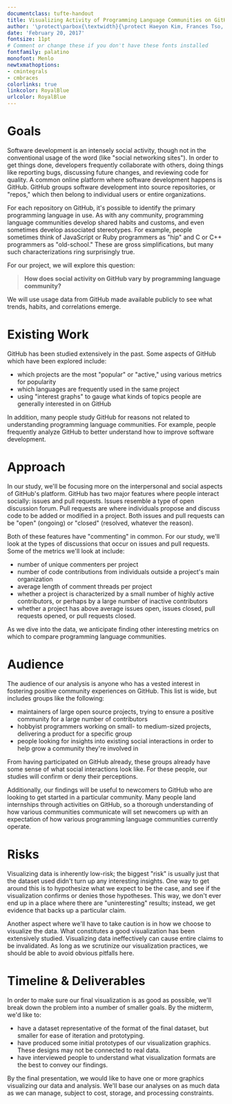 ```yaml
---
documentclass: tufte-handout
title: Visualizing Activity of Programming Language Communities on GitHub
author: '\protect\parbox{\textwidth}{\protect Haeyon Kim, Frances Tso, Sharon Yu,\\Jake Zimmerman, Puja Jena}'
date: 'February 20, 2017'
fontsize: 11pt
# Comment or change these if you don't have these fonts installed
fontfamily: palatino
monofont: Menlo
newtxmathoptions:
- cmintegrals
- cmbraces
colorlinks: true
linkcolor: RoyalBlue
urlcolor: RoyalBlue
---
```



# Goals

Software development is an intensely social activity, though not in the
conventional usage of the word (like "social networking sites"). In order to
get things done, developers frequently collaborate with others, doing things
like reporting bugs, discussing future changes, and reviewing code for quality.
A common online platform where software development happens is GitHub. GitHub
groups software development into source repositories, or "repos," which then
belong to individual users or entire organizations.

For each repository on GitHub, it's possible to identify the primary programming
language in use. As with any community, programming language communities
develop shared habits and customs, and even sometimes develop associated
stereotypes. For example, people sometimes think of JavaScript or Ruby
programmers as "hip" and C or C++ programmers as "old-school." These are gross
simplifications, but many such characterizations ring surprisingly true.

For our project, we will explore this question:

> **How does social activity on GitHub vary by programming language community?**

We will use usage data from GitHub made available publicly to see what trends,
habits, and correlations emerge.


# Existing Work

GitHub has been studied extensively in the past. Some aspects of GitHub which
have been explored include:

- which projects are the most "popular" or "active," using various metrics for
  popularity
- which languages are frequently used in the same project
- using "interest graphs" to gauge what kinds of topics people are generally
  interested in on GitHub

In addition, many people study GitHub for reasons not related to understanding
programming language communities. For example, people frequently analyze GitHub
to better understand how to improve software development.


# Approach

In our study, we'll be focusing more on the interpersonal and social aspects of
GitHub's platform. GitHub has two major features where people interact socially:
issues and pull requests. Issues resemble a type of open discussion forum. Pull
requests are where individuals propose and discuss code to be added or modified
in a project. Both issues and pull requests can be "open" (ongoing) or "closed"
(resolved, whatever the reason).

Both of these features have "commenting" in common. For our study, we'll look at
the types of discussions that occur on issues and pull requests. Some of the
metrics we'll look at include:

- number of unique commenters per project
- number of code contributions from individuals outside a project's main
  organization
- average length of comment threads per project
- whether a project is characterized by a small number of highly active
  contributors, or perhaps by a large number of inactive contributors
- whether a project has above average issues open, issues closed, pull
  requests opened, or pull requests closed.

As we dive into the data, we anticipate finding other interesting metrics on
which to compare programming language communities.


# Audience

The audience of our analysis is anyone who has a vested interest in fostering
positive community experiences on GitHub. This list is wide, but includes groups
like the following:

- maintainers of large open source projects, trying to ensure a positive
  community for a large number of contributors
- hobbyist programmers working on small- to medium-sized projects, delivering a
  product for a specific group
- people looking for insights into existing social interactions in order to help
  grow a community they're involved in

From having participated on GitHub already, these groups already have some sense
of what social interactions look like. For these people, our studies will
confirm or deny their perceptions.

Additionally, our findings will be useful to newcomers to GitHub who are looking
to get started in a particular community. Many people land internships through
activities on GitHub, so a thorough understanding of how various communities
communicate will set newcomers up with an expectation of how various programming
language communities currently operate.

# Risks

Visualizing data is inherently low-risk; the biggest "risk" is usually just that
the dataset used didn't turn up any interesting insights. One way to get around
this is to hypothesize what we expect to be the case, and see if the
visualization confirms or denies those hypotheses. This way, we don't ever end
up in a place where there are "uninteresting" results; instead, we get evidence
that backs up a particular claim.

Another aspect where we'll have to take caution is in how we choose to visualize
the data. What constitutes a good visualization has been extensively studied.
Visualizing data ineffectively can cause entire claims to be invalidated. As
long as we scrutinize our visualization practices, we should be able to avoid
obvious pitfalls here.


# Timeline & Deliverables

In order to make sure our final visualization is as good as possible, we'll
break down the problem into a number of smaller goals. By the midterm, we'd like
to:

- have a dataset representative of the format of the final dataset, but smaller
  for ease of iteration and prototyping.
- have produced some initial prototypes of our visualization graphics. These
  designs may not be connected to real data.
- have interviewed people to understand what visualization formats are the best
  to convey our findings.

By the final presentation, we would like to have one or more graphics
visualizing our data and analysis. We'll base our analyses on as much data as we
can manage, subject to cost, storage, and processing constraints.

